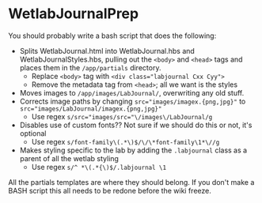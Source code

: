 # WetlabJournalPrep

You should probably write a bash script that does the following:
- Splits WetlabJournal.html into WetlabJournal.hbs and WetlabJournalStyles.hbs, pulling out the `<body>` and `<head>` tags and places them in the `/app/partials` directory.
  - Replace `<body>` tag with `<div class="labjournal Cxx Cyy">`
  - Remove the metadata tag from `<head>`; all we want is the styles
- Moves images to `/app/images/LabJournal/`, overwriting any old stuff.
- Corrects image paths by changing `src="images/imagex.{png,jpg}"` to `src="images/LabJournal/imagex.{png,jpg}"`
  - Use regex `s/src="images/src="\/images\/LabJournal/g`
- Disables use of custom fonts?? Not sure if we should do this or not, it's optional
  - Use regex `s/font-family\(.*\)$/\/\*font-family\1*\//g`
- Makes styling specific to the lab by adding the `.labjournal` class as a parent of all the wetlab styling
  - Use regex `s/^ *\(.*{\)$/.labjournal \1`

All the partials templates are where they should belong. If you don't make a BASH script this all needs to be redone before the wiki freeze.
